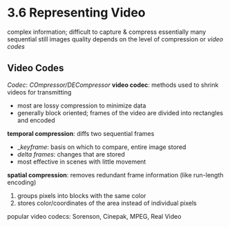 # 3.6 Representing Video
complex information; difficult to capture & compress
essentially many sequential still images
quality depends on the level of compression or _video codes_

## Video Codes
_Codec_: _COmpressor/DECompressor_
**video codec**: methods used to shrink videos for transmitting
- most are lossy compression to minimize data
- generally block oriented; frames of the video are divided into rectangles and encoded 

**temporal compression**: diffs two sequential frames
- __keyframe_: basis on which to compare, entire image stored
- _delta frames_: changes that are stored
- most effective in scenes with little movement

**spatial compression**: removes redundant frame information (like run-length encoding)
1. groups pixels into blocks with the same color
2. stores color/coordinates of the area instead of individual pixels

popular video codecs: Sorenson, Cinepak, MPEG, Real Video